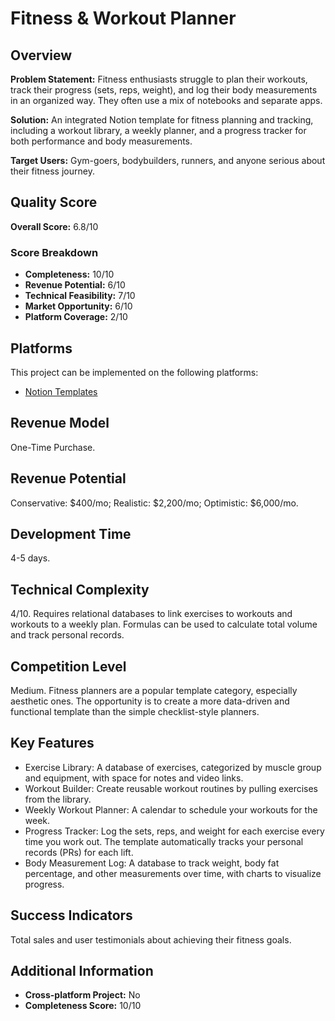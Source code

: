 # Fitness & Workout Planner

## Overview
**Problem Statement:** Fitness enthusiasts struggle to plan their workouts, track their progress (sets, reps, weight), and log their body measurements in an organized way. They often use a mix of notebooks and separate apps.

**Solution:** An integrated Notion template for fitness planning and tracking, including a workout library, a weekly planner, and a progress tracker for both performance and body measurements.

**Target Users:** Gym-goers, bodybuilders, runners, and anyone serious about their fitness journey.

## Quality Score
**Overall Score:** 6.8/10

### Score Breakdown
- **Completeness:** 10/10
- **Revenue Potential:** 6/10
- **Technical Feasibility:** 7/10
- **Market Opportunity:** 6/10
- **Platform Coverage:** 2/10

## Platforms
This project can be implemented on the following platforms:
- [Notion Templates](./platforms/notion-templates/)

## Revenue Model
One-Time Purchase.

## Revenue Potential
Conservative: $400/mo; Realistic: $2,200/mo; Optimistic: $6,000/mo.

## Development Time
4-5 days.

## Technical Complexity
4/10. Requires relational databases to link exercises to workouts and workouts to a weekly plan. Formulas can be used to calculate total volume and track personal records.

## Competition Level
Medium. Fitness planners are a popular template category, especially aesthetic ones. The opportunity is to create a more data-driven and functional template than the simple checklist-style planners.

## Key Features
- Exercise Library: A database of exercises, categorized by muscle group and equipment, with space for notes and video links.
- Workout Builder: Create reusable workout routines by pulling exercises from the library.
- Weekly Workout Planner: A calendar to schedule your workouts for the week.
- Progress Tracker: Log the sets, reps, and weight for each exercise every time you work out. The template automatically tracks your personal records (PRs) for each lift.
- Body Measurement Log: A database to track weight, body fat percentage, and other measurements over time, with charts to visualize progress.

## Success Indicators
Total sales and user testimonials about achieving their fitness goals.

## Additional Information
- **Cross-platform Project:** No
- **Completeness Score:** 10/10
